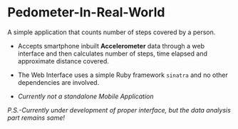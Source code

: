 # Pedometer-In-Real-World
A simple application that counts number of steps covered by a person.

* Accepts smartphone inbuilt **Accelerometer** data through a web interface and then calculates number of steps, time elapsed and approximate distance covered.
* The Web Interface uses a simple Ruby framework `sinatra` and no other dependencies are involved.

* *Currently not a standalone Mobile Application*

*P.S.-Currently under development of proper interface, but the data analysis part remains same!*
